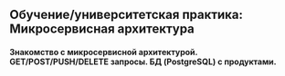 ## Обучение/университетская практика: Микросервисная архитектура
#### Знакомство с микросервисной архитектурой. GET/POST/PUSH/DELETE запросы. БД (PostgreSQL) с продуктами.
